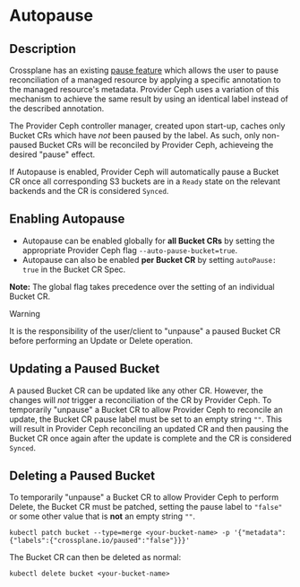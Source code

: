# Autopause

## Description
Crossplane has an existing [pause feature](https://docs.crossplane.io/latest/concepts/managed-resources/#paused) which allows the user to pause reconciliation of a managed resource by applying a specific annotation to the managed resource's metadata. Provider Ceph uses a variation of this mechanism to achieve the same result by using an identical label instead of the described annotation.

The Provider Ceph controller manager, created upon start-up, caches only Bucket CRs which have _not_ been paused by the label. As such, only non-paused Bucket CRs will be reconciled by Provider Ceph, achieveing the desired "pause" effect. 

If Autopause is enabled, Provider Ceph will automatically pause a Bucket CR once all corresponding S3 buckets are in a `Ready` state on the relevant backends and the CR is considered `Synced`.

## Enabling Autopause
 - Autopause can be enabled globally for **all Bucket CRs** by setting the appropriate Provider Ceph flag `--auto-pause-bucket=true`.
 - Autopause can also be enabled **per Bucket CR** by setting `autoPause: true` in the Bucket CR Spec. 

**Note:** The global flag takes precedence over the setting of an individual Bucket CR.

> [!WARNING]
> It is the responsibility of the user/client to "unpause" a paused Bucket CR before performing an Update or Delete operation.

## Updating a Paused Bucket
A paused Bucket CR can be updated like any other CR. However, the changes will _not_ trigger a reconciliation of the CR by Provider Ceph. To temporarily "unpause" a Bucket CR to allow Provider Ceph to reconcile an update, the Bucket CR pause label must be set to an empty string `""`. This will result in Provider Ceph reconciling an updated CR and then pausing the Bucket CR once again after the update is complete and the CR is considered `Synced`.

## Deleting a Paused Bucket
To temporarily "unpause" a Bucket CR to allow Provider Ceph to perform Delete, the Bucket CR must be patched, setting the pause label to `"false"` or some other value that is **not** an empty string `""`.
```
kubectl patch bucket --type=merge <your-bucket-name> -p '{"metadata":{"labels":{"crossplane.io/paused":"false"}}}'
```
The Bucket CR can then be deleted as normal:
```
kubectl delete bucket <your-bucket-name>
```
